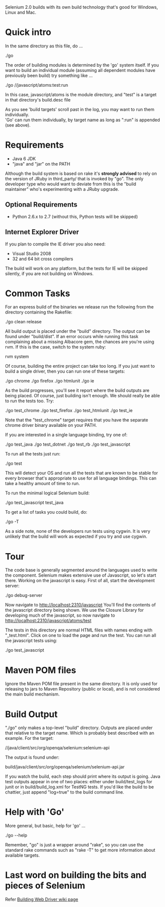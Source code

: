 Selenium 2.0 builds with its own build technology that's good for Windows, Linux and Mac.

# Quick intro

In the same directory as this file, do ...

   ./go

The order of building modules is determined by the 'go' system itself.  If you want to
build an individual module (assuming all dependent modules have previously been build)
try something like ...

   ./go //javascript/atoms:test:run

In this case, javascript/atoms is the module directory, and "test" is a target
in that directory's build.desc file

As you see 'build targets' scroll past in the log, you may want to run them individually.  
'Go' can run them individually, by target name as long as ":run" is appended (see above).

# Requirements

* Java 6 JDK
* "java" and "jar" on the PATH

Although the build system is based on rake it's **strongly advised** to rely on the version of JRuby in third_party/ that is invoked by "go".  The only developer type who would want to deviate from this is the "build maintainer" who's experimenting with a JRuby upgrade. 

## Optional Requirements

* Python 2.6.x to 2.7  (without this, Python tests will be skipped)

## Internet Explorer Driver

If you plan to compile the IE driver you also need:

* Visual Studio 2008
* 32 and 64 bit cross compilers

The build will work on any platform, but the tests for IE will be skipped silently, if you are not building on Windows.

# Common Tasks

For an express build of the binaries we release run the following from the directory containing the Rakefile:

  ./go clean release

All build output is placed under the "build" directory. The output can be found under "build/dist". If an error occurs while running this task complaining about a missing Albacore gem, the chances are you're using rvm. If this is the case, switch to the system ruby:

  rvm system

Of course, building the entire project can take too long. If you just want to build a single driver, then you can run one of these targets:

  ./go chrome
  ./go firefox
  ./go htmlunit
  ./go ie

As the build progresses, you'll see it report where the build outputs are being placed. Of course, just building isn't enough. We should really be able to run the tests too. Try:

  ./go test_chrome
  ./go test_firefox
  ./go test_htmlunit
  ./go test_ie

Note that the "test_chrome" target requires that you have the separate chrome driver binary available on your PATH. 

If you are interested in a single language binding, try one of:

  ./go test_java 
  ./go test_dotnet
  ./go test_rb 
  ./go test_javascript 

To run all the tests just run:

  ./go test

This will detect your OS and run all the tests that are known to be stable for every browser that's appropriate to use for all language bindings. This can take a healthy amount of time to run.

To run the minimal logical Selenium build:

  ./go test_javascript test_java

To get a list of tasks you could build, do:

  ./go -T

As a side note, none of the developers run tests using cygwin. It is very unlikely that the build will work as expected if you try and use cygwin.

# Tour

The code base is generally segmented around the languages used to write the component. Selenium makes extensive use of Javascript, so let's start there. Working on the javascript is easy. First of all, start the development server:

  ./go debug-server
  
Now navigate to [http://localhost:2310/javascript](http://localhost:2310/javascript) You'll find the contents of the javascript directory being shown. We use the Closure Library for developing much of the javascript, so now navigate to [http://localhost:2310/javascript/atoms/test](http://localhost:2310/javascript/atoms/test)

The tests in this directory are normal HTML files with names ending with "_test.html". Click on one to load the page and run the test. You can run all the javascript tests using:

  ./go test_javascript

# Maven POM files

Ignore the Maven POM file present in the same directory. It is only used for releasing to jars to Maven Repository (public or local), and is not considered the main build mechanism.

# Build Output

"./go" only makes a top-level "build" directory. Outputs are placed under that relative to the target name. Which is probably best described with an example. For the target:

  //java/client/src/org/openqa/selenium:selenium-api

The output is found under:

  build/java/client/src/org/openqa/selenium/selenium-api.jar

If you watch the build, each step should print where its output is going. Java test outputs appear in one of two places: either under build/test_logs for junit or in build/build_log.xml for TestNG tests. If you'd like the build to be chattier, just append "log=true" to the build command line.

# Help with 'Go'

More general, but basic, help for 'go' ...

   ./go --help

Remember, "go" is just a wrapper around "rake", so you can use the standard rake commands such as "rake -T" to get more information about available targets.

# Last word on building the bits and pieces of Selenium

Refer [Building Web Driver wiki page](http://code.google.com/p/selenium/wiki/BuildingWebDriver)


